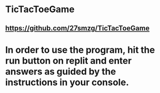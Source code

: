 # TicTacToeGame
## https://github.com/27smzg/TicTacToeGame
# In order to use the program, hit the run button on replit and enter answers as guided by the instructions in your console.
